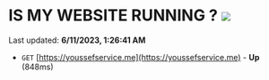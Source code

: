 # IS MY WEBSITE RUNNING ? [![](https://img.shields.io/static/v1?label=Sponsor&message=%E2%9D%A4&logo=GitHub&color=%23fe8e86)](https://github.com/sponsors/<username>)

Last updated: **6/11/2023, 1:26:41 AM**

- `GET` [https://youssefservice.me](https://youssefservice.me) - **Up** (848ms)
